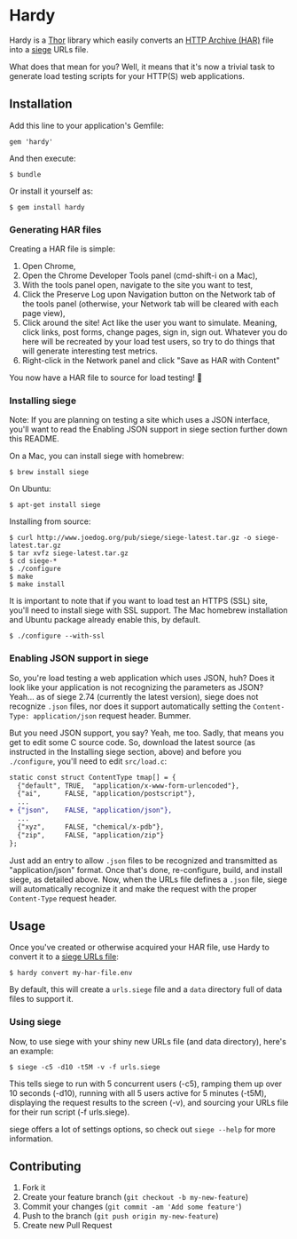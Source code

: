 # Hardy

Hardy is a [Thor][thor] library which easily converts an [HTTP Archive
(HAR)][har] file into a [siege][siege] URLs file.

What does that mean for you? Well, it means that it's now a trivial task to
generate load testing scripts for your HTTP(S) web applications.

## Installation

Add this line to your application's Gemfile:

    gem 'hardy'

And then execute:

    $ bundle

Or install it yourself as:

    $ gem install hardy

### Generating HAR files

Creating a HAR file is simple:

1. Open Chrome,
2. Open the Chrome Developer Tools panel (cmd-shift-i on a Mac),
3. With the tools panel open, navigate to the site you want to test,
4. Click the Preserve Log upon Navigation button on the Network tab of the
   tools panel (otherwise, your Network tab will be cleared with each page
   view),
5. Click around the site! Act like the user you want to simulate. Meaning,
   click links, post forms, change pages, sign in, sign out. Whatever you do
   here will be recreated by your load test users, so try to do things that
   will generate interesting test metrics.
6. Right-click in the Network panel and click "Save as HAR with Content"

You now have a HAR file to source for load testing! :beer:

### Installing siege

Note: If you are planning on testing a site which uses a JSON interface, you'll
want to read the Enabling JSON support in siege section further down this
README.

On a Mac, you can install siege with homebrew:

    $ brew install siege

On Ubuntu:

    $ apt-get install siege

Installing from source:

    $ curl http://www.joedog.org/pub/siege/siege-latest.tar.gz -o siege-latest.tar.gz
    $ tar xvfz siege-latest.tar.gz
    $ cd siege-*
    $ ./configure
    $ make
    $ make install

It is important to note that if you want to load test an HTTPS (SSL) site,
you'll need to install siege with SSL support. The Mac homebrew installation
and Ubuntu package already enable this, by default.

    $ ./configure --with-ssl

### Enabling JSON support in siege

So, you're load testing a web application which uses JSON, huh? Does it look
like your application is not recognizing the parameters as JSON? Yeah... as of
siege 2.74 (currently the latest version), siege does not recognize `.json`
files, nor does it support automatically setting the `Content-Type:
application/json` request header. Bummer.

But you need JSON support, you say? Yeah, me too. Sadly, that means you get to
edit some C source code. So, download the latest source (as instructed in the
Installing siege section, above) and before you `./configure`, you'll need to
edit `src/load.c`:

```diff
static const struct ContentType tmap[] = {
  {"default", TRUE,  "application/x-www-form-urlencoded"},
  {"ai",      FALSE, "application/postscript"},
  ...
+ {"json",    FALSE, "application/json"},
  ...
  {"xyz",     FALSE, "chemical/x-pdb"},
  {"zip",     FALSE, "application/zip"}
};
```

Just add an entry to allow `.json` files to be recognized and transmitted as
"application/json" format. Once that's done, re-configure, build, and install
siege, as detailed above. Now, when the URLs file defines a `.json` file, siege
will automatically recognize it and make the request with the proper
`Content-Type` request header.

## Usage

Once you've created or otherwise acquired your HAR file, use Hardy to convert
it to a [siege URLs file][urls-file]:

    $ hardy convert my-har-file.env

By default, this will create a `urls.siege` file and a `data` directory full of
data files to support it.

### Using siege

Now, to use siege with your shiny new URLs file (and data directory), here's an
example:

    $ siege -c5 -d10 -t5M -v -f urls.siege

This tells siege to run with 5 concurrent users (-c5), ramping them up over 10
seconds (-d10), running with all 5 users active for 5 minutes (-t5M),
displaying the request results to the screen (-v), and sourcing your URLs file
for their run script (-f urls.siege).

siege offers a lot of settings options, so check out `siege --help` for more
information.

## Contributing

1. Fork it
2. Create your feature branch (`git checkout -b my-new-feature`)
3. Commit your changes (`git commit -am 'Add some feature'`)
4. Push to the branch (`git push origin my-new-feature`)
5. Create new Pull Request

[har]: http://www.softwareishard.com/blog/har-12-spec/
[siege]: http://www.joedog.org/siege-home/
[thor]: https://github.com/wycats/thor
[urls-file]: http://www.joedog.org/siege-manual/#a05
